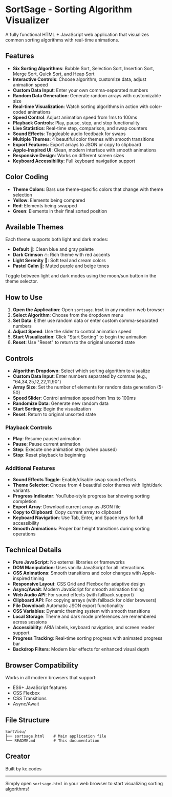 # SortSage - Sorting Algorithm Visualizer

A fully functional HTML + JavaScript web application that visualizes common sorting algorithms with real-time animations.

## Features

- **Six Sorting Algorithms**: Bubble Sort, Selection Sort, Insertion Sort, Merge Sort, Quick Sort, and Heap Sort
- **Interactive Controls**: Choose algorithm, customize data, adjust animation speed
- **Custom Data Input**: Enter your own comma-separated numbers
- **Random Data Generation**: Generate random arrays with customizable size
- **Real-time Visualization**: Watch sorting algorithms in action with color-coded animations
- **Speed Control**: Adjust animation speed from 1ms to 100ms
- **Playback Controls**: Play, pause, step, and stop functionality
- **Live Statistics**: Real-time step, comparison, and swap counters
- **Sound Effects**: Toggleable audio feedback for swaps
- **Multiple Themes**: 4 beautiful color themes with smooth transitions
- **Export Features**: Export arrays to JSON or copy to clipboard
- **Apple-Inspired UI**: Clean, modern interface with smooth animations
- **Responsive Design**: Works on different screen sizes
- **Keyboard Accessibility**: Full keyboard navigation support

## Color Coding

- **Theme Colors**: Bars use theme-specific colors that change with theme selection
- **Yellow**: Elements being compared
- **Red**: Elements being swapped
- **Green**: Elements in their final sorted position

## Available Themes

Each theme supports both light and dark modes:

- **Default** 🌊: Clean blue and gray palette
- **Dark Crimson** 🔥: Rich theme with red accents
- **Light Serenity** 🌿: Soft teal and cream colors
- **Pastel Calm** 🌸: Muted purple and beige tones

Toggle between light and dark modes using the moon/sun button in the theme selector.

## How to Use

1. **Open the Application**: Open `sortsage.html` in any modern web browser
2. **Select Algorithm**: Choose from the dropdown menu
3. **Set Data**: Either use random data or enter custom comma-separated numbers
4. **Adjust Speed**: Use the slider to control animation speed
5. **Start Visualization**: Click "Start Sorting" to begin the animation
6. **Reset**: Use "Reset" to return to the original unsorted state

## Controls

- **Algorithm Dropdown**: Select which sorting algorithm to visualize
- **Custom Data Input**: Enter numbers separated by commas (e.g., "64,34,25,12,22,11,90")
- **Array Size**: Set the number of elements for random data generation (5-50)
- **Speed Slider**: Control animation speed from 1ms to 100ms
- **Randomize Data**: Generate new random data
- **Start Sorting**: Begin the visualization
- **Reset**: Return to original unsorted state

### Playback Controls
- **Play**: Resume paused animation
- **Pause**: Pause current animation
- **Step**: Execute one animation step (when paused)
- **Stop**: Reset playback to beginning

### Additional Features
- **Sound Effects Toggle**: Enable/disable swap sound effects
- **Theme Selector**: Choose from 4 beautiful color themes with light/dark variants
- **Progress Indicator**: YouTube-style progress bar showing sorting completion
- **Export Array**: Download current array as JSON file
- **Copy to Clipboard**: Copy current array to clipboard
- **Keyboard Navigation**: Use Tab, Enter, and Space keys for full accessibility
- **Smooth Animations**: Proper bar height transitions during sorting operations

## Technical Details

- **Pure JavaScript**: No external libraries or frameworks
- **DOM Manipulation**: Uses vanilla JavaScript for all interactions
- **CSS Animations**: Smooth transitions and color changes with Apple-inspired timing
- **Responsive Layout**: CSS Grid and Flexbox for adaptive design
- **Async/Await**: Modern JavaScript for smooth animation timing
- **Web Audio API**: For sound effects (with fallback support)
- **Clipboard API**: For copying arrays (with fallback for older browsers)
- **File Download**: Automatic JSON export functionality
- **CSS Variables**: Dynamic theming system with smooth transitions
- **Local Storage**: Theme and dark mode preferences are remembered across sessions
- **Accessibility**: ARIA labels, keyboard navigation, and screen reader support
- **Progress Tracking**: Real-time sorting progress with animated progress bar
- **Backdrop Filters**: Modern blur effects for enhanced visual depth

## Browser Compatibility

Works in all modern browsers that support:
- ES6+ JavaScript features
- CSS Flexbox
- CSS Transitions
- Async/Await

## File Structure

```
SortVisu/
├── sortsage.html    # Main application file
└── README.md        # This documentation
```

## Creator

Built by kc.codes

---

Simply open `sortsage.html` in your web browser to start visualizing sorting algorithms! 
